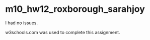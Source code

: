 # m10_hw12_roxborough_sarahjoy

I had no issues.

w3schools.com was used to complete this assignment.